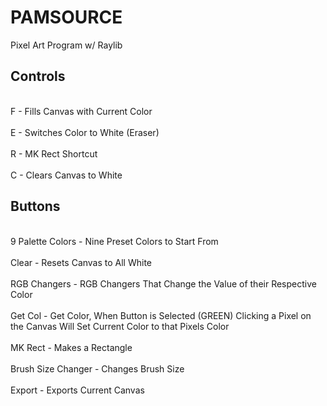 # PAMSOURCE
Pixel Art Program w/ Raylib

## Controls
<br> F - Fills Canvas with Current Color </br>
<br> E - Switches Color to White (Eraser) </br>
<br> R - MK Rect Shortcut </br>
<br> C - Clears Canvas to White </br>

## Buttons
<br> 9 Palette Colors - Nine Preset Colors to Start From </br>
<br> Clear - Resets Canvas to All White </br>
<br> RGB Changers - RGB Changers That Change the Value of their Respective Color </br>
<br> Get Col - Get Color, When Button is Selected (GREEN) Clicking a Pixel on the Canvas Will Set Current Color to that Pixels Color </br>
<br> MK Rect - Makes a Rectangle </br>
<br> Brush Size Changer - Changes Brush Size </br>
<br> Export - Exports Current Canvas </br>

